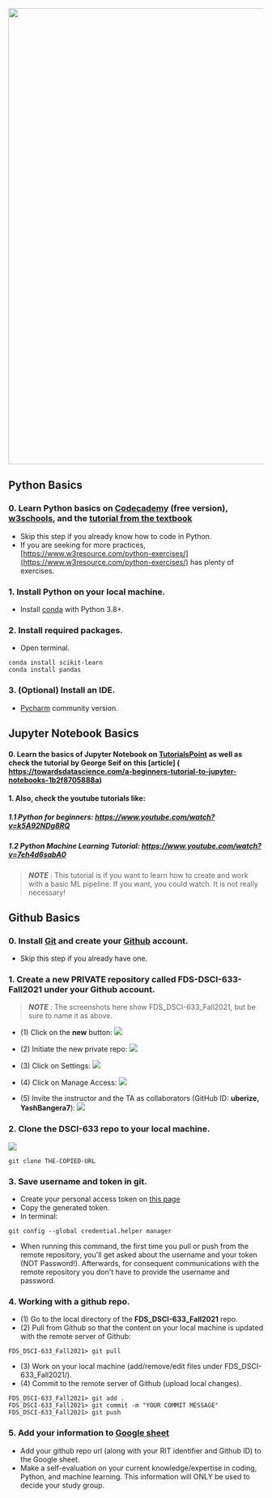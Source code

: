 [<img width=900 src="https://github.com/YashBangera7/FDS_DSCI-633_Fall2021/blob/main/images/image1.jpg">](https://github.com/YashBangera7/FDS_DSCI-633_Fall2021/blob/main/README.md)   


## Python Basics

### 0. Learn Python basics on [Codecademy](https://www.codecademy.com/learn/learn-python) (free version), [w3schools](https://www.w3schools.com/python/), and the [tutorial from the textbook](http://www.cse.msu.edu/~ptan/dmbook/tutorials/tutorial1/tutorial1.html)
 - Skip this step if you already know how to code in Python.
 - If you are seeking for more practices, [https://www.w3resource.com/python-exercises/](https://www.w3resource.com/python-exercises/) has plenty of exercises.

### 1. Install Python on your local machine.

 - Install [conda](https://docs.conda.io/en/latest/miniconda.html) with Python 3.8+.
 
### 2. Install required packages.
 - Open terminal.
 ```
 conda install scikit-learn
 conda install pandas
 ```
 
### 3. (Optional) Install an IDE.
 - [Pycharm](https://www.jetbrains.com/pycharm/) community version.
 
## Jupyter Notebook Basics

#### 0. Learn the basics of Jupyter Notebook on [TutorialsPoint](https://www.tutorialspoint.com/jupyter/jupyter_notebook_introduction.htm) as well as check the tutorial by George Seif on this [article] ( https://towardsdatascience.com/a-beginners-tutorial-to-jupyter-notebooks-1b2f8705888a)

#### 1. Also, check the youtube tutorials like: 

##### 1.1 Python for beginners: https://www.youtube.com/watch?v=k5A92NDg8RQ

##### 1.2 Python Machine Learning Tutorial: https://www.youtube.com/watch?v=7eh4d6sabA0 

>**_NOTE_** : This tutorial is if you want to learn how to create and work with a basic ML pipeline. If you want, you could watch. It is not really necessary! 
  
## Github Basics

### 0. Install [Git](https://git-scm.com/downloads) and create your [Github](https://github.com/) account.
 - Skip this step if you already have one.

### 1. Create a new PRIVATE repository called **FDS-DSCI-633-Fall2021** under your Github account.

>**_NOTE_** : The screenshots here show FDS_DSCI-633_Fall2021, but be sure to name it as above. 

 - (1) Click on the **new** button:
 ![](https://github.com/YashBangera7/FDS_DSCI-633_Fall2021/blob/main/images/image2.PNG)
 
 - (2) Initiate the new private repo:
 ![](https://github.com/YashBangera7/FDS_DSCI-633_Fall2021/blob/main/images/image3.PNG)

 - (3) Click on Settings:
 ![](https://github.com/YashBangera7/FDS_DSCI-633_Fall2021/blob/main/images/image4.PNG)

 - (4) Click on Manage Access:
 ![](https://github.com/YashBangera7/FDS_DSCI-633_Fall2021/blob/main/images/image5.PNG)
 
 - (5) Invite the instructor and the TA as collaborators (GitHub ID: **uberize, YashBangera7**):
 ![](https://github.com/YashBangera7/FDS_DSCI-633_Fall2021/blob/main/images/image6.PNG)

### 2. Clone the **DSCI-633** repo to your local machine.
 ![](https://github.com/YashBangera7/FDS_DSCI-633_Fall2021/blob/main/images/image7.PNG)
 ```
 git clone THE-COPIED-URL
 ```

### 3. Save username and token in git.
 - Create your personal access token on [this page](https://github.com/settings/tokens)
 - Copy the generated token.
 - In terminal:
 ```
 git config --global credential.helper manager
 ```
 - When running this command, the first time you pull or push from the remote repository, you'll get asked about the username and your token (NOT Password!). Afterwards, for consequent communications with the remote repository you don't have to provide the username and password.

### 4. Working with a github repo.
 - (1) Go to the local directory of the **FDS_DSCI-633_Fall2021** repo.
 - (2) Pull from Github so that the content on your local machine is updated with the remote server of Github:
 ```
 FDS_DSCI-633_Fall2021> git pull
 ```
 - (3) Work on your local machine (add/remove/edit files under FDS_DSCI-633_Fall2021/).
 - (4) Commit to the remote server of Github (upload local changes).
 ```
 FDS_DSCI-633_Fall2021> git add .
 FDS_DSCI-633_Fall2021> git commit -m "YOUR COMMIT MESSAGE"
 FDS_DSCI-633_Fall2021> git push
 ```
 
 ### 5. Add your information to [Google sheet](https://docs.google.com/spreadsheets/d/1q7tw0On2aCCHZEuJ8KAYOgad2yPxS8U1aWb81jsrU0k/edit?usp=sharing)
 - Add your github repo url (along with your RIT identifier and Github ID) to the Google sheet.
 - Make a self-evaluation on your current knowledge/expertise in coding, Python, and machine learning. This information will ONLY be used to decide your study group.

